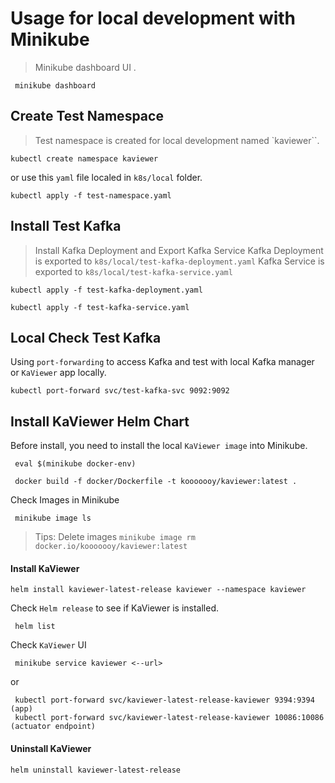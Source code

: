 # Usage for local development with Minikube

> Minikube dashboard UI .

```shell
 minikube dashboard
```

## Create Test Namespace

> Test namespace is created for local development named `kaviewer``.

<!--kubectl create namespace kaviewer --dry-run -o yaml  -->

```shell
kubectl create namespace kaviewer
```

or use this `yaml` file localed in `k8s/local` folder.

```shell
kubectl apply -f test-namespace.yaml
```

## Install Test Kafka

> Install Kafka Deployment and Export Kafka Service
> Kafka Deployment is exported to `k8s/local/test-kafka-deployment.yaml`
> Kafka Service is exported to `k8s/local/test-kafka-service.yaml`

```shell
kubectl apply -f test-kafka-deployment.yaml
```

```shell
kubectl apply -f test-kafka-service.yaml
```

## Local Check Test Kafka

Using `port-forwarding` to access Kafka and test with local Kafka manager or `KaViewer` app locally.

```shell
kubectl port-forward svc/test-kafka-svc 9092:9092
```

## Install KaViewer Helm Chart

Before install, you need to install the local `KaViewer image` into Minikube.

```shell
 eval $(minikube docker-env)
```

```shell
 docker build -f docker/Dockerfile -t kooooooy/kaviewer:latest .  
```

Check Images in Minikube

```shell
 minikube image ls
```

> Tips: Delete images  `minikube image rm docker.io/kooooooy/kaviewer:latest`

#### Install KaViewer

```shell
helm install kaviewer-latest-release kaviewer --namespace kaviewer 
```

Check `Helm release` to see if KaViewer is installed.

```shell
 helm list
```

Check `KaViewer` UI

```shell
 minikube service kaviewer <--url>
```

or

```shell
 kubectl port-forward svc/kaviewer-latest-release-kaviewer 9394:9394 (app)
 kubectl port-forward svc/kaviewer-latest-release-kaviewer 10086:10086 (actuator endpoint)
```

#### Uninstall KaViewer

```shell
helm uninstall kaviewer-latest-release
```